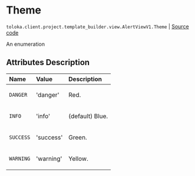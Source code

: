 # Theme
`toloka.client.project.template_builder.view.AlertViewV1.Theme` | [Source code](https://github.com/Toloka/toloka-kit/blob/v0.1.24/src/client/project/template_builder/view.py#L86)

An enumeration

## Attributes Description

| Name | Value | Description |
| :------| :-----------| :----------| 
`DANGER`|'danger'|<p>Red.</p>
`INFO`|'info'|<p>(default) Blue.</p>
`SUCCESS`|'success'|<p>Green.</p>
`WARNING`|'warning'|<p>Yellow.</p>
